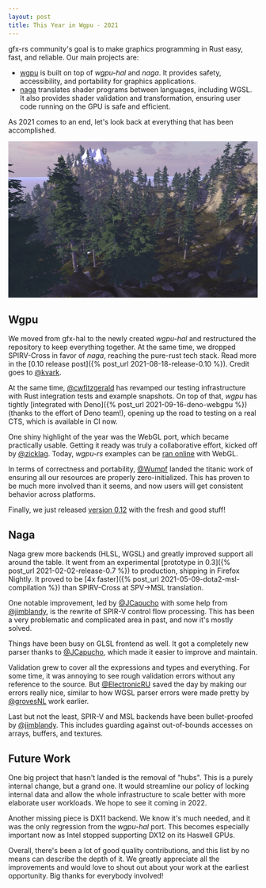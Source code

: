 ```yaml
---
layout: post
title: This Year in Wgpu - 2021
---
```


gfx-rs community's goal is to make graphics programming in Rust easy, fast, and reliable. Our main projects are:

  - [wgpu](https://github.com/gfx-rs/wgpu) is built on top of _wgpu-hal_ and _naga_. It provides safety, accessibility, and portability for graphics applications.
  - [naga](https://github.com/gfx-rs/naga) translates shader programs between languages, including WGSL. It also provides shader validation and transformation, ensuring user code running on the GPU is safe and efficient.

As 2021 comes to an end, let's look back at everything that has been accomplished.

![Fredrik Norén's terrain with trees](/img/fredriknoren.jpg)

## Wgpu

We moved from gfx-hal to the newly created _wgpu-hal_ and restructured the repository to keep everything together. At the same time, we dropped SPIRV-Cross in favor of _naga_, reaching the pure-rust tech stack. Read more in the [0.10 release post]({% post_url 2021-08-18-release-0.10 %}). Credit goes to [@kvark](https://github.com/kvark).

At the same time, [@cwfitzgerald](https://github.com/cwfitzgerald) has revamped our testing infrastructure with Rust integration tests and example snapshots. On top of that, _wgpu_ has tightly [integrated with Deno]({% post_url 2021-09-16-deno-webgpu %}) (thanks to the effort of Deno team!), opening up the road to testing on a real CTS, which is available in CI now.

One shiny highlight of the year was the WebGL port, which became practically usable. Getting it ready was truly a collaborative effort, kicked off by [@zicklag](https://github.com/zicklag). Today, _wgpu-rs_ examples can be [ran online](https://wgpu.rs/examples-gl/?example=cube) with WebGL.

In terms of correctness and portability, [@Wumpf](https://github.com/Wumpf) landed the titanic work of ensuring all our resources are properly zero-initialized. This has proven to be much more involved than it seems, and now users will get consistent behavior across platforms.

Finally, we just released [version 0.12](https://www.reddit.com/r/rust_gamedev/comments/rjci2n/wgpu012_is_released/) with the fresh and good stuff!

## Naga

Naga grew more backends (HLSL, WGSL) and greatly improved support all around the table. It went from an experimental [prototype in 0.3]({% post_url 2021-02-02-release-0.7 %}) to production, shipping in Firefox Nightly. It proved to be [4x faster]({% post_url 2021-05-09-dota2-msl-compilation %}) than SPIRV-Cross at SPV->MSL translation.

One notable improvement, led by [@JCapucho](https://github.com/JCapucho) with some help from [@jimblandy](https://github.com/jimblandy), is the rewrite of SPIR-V control flow processing. This has been a very problematic and complicated area in past, and now it's mostly solved.

Things have been busy on GLSL frontend as well. It got a completely new parser thanks to [@JCapucho](https://github.com/JCapucho), which made it easier to improve and maintain.

Validation grew to cover all the expressions and types and everything. For some time, it was annoying to see rough validation errors without any reference to the source. But [@ElectronicRU](https://github.com/ElectronicRU) saved the day by making our errors really nice, similar to how WGSL parser errors were made pretty by [@grovesNL](https://github.com/grovesNL) work earlier.

Last but not the least, SPIR-V and MSL backends have been bullet-proofed by [@jimblandy](https://github.com/jimblandy).
This includes guarding against out-of-bounds accesses on arrays, buffers, and textures.

## Future Work

One big project that hasn't landed is the removal of "hubs". This is a purely internal change, but a grand one. It would streamline our policy of locking internal data and allow the whole infrastructure to scale better with more elaborate user workloads. We hope to see it coming in 2022.

Another missing piece is DX11 backend. We know it's much needed, and it was the only regression from the _wgpu-hal_ port. This becomes especially important now as Intel stopped supporting DX12 on its Haswell GPUs.

Overall, there's been a lot of good quality contributions, and this list by no means can describe the depth of it. We greatly appreciate all the improvements and would love to shout out about your work at the earliest opportunity. Big thanks for everybody involved!
